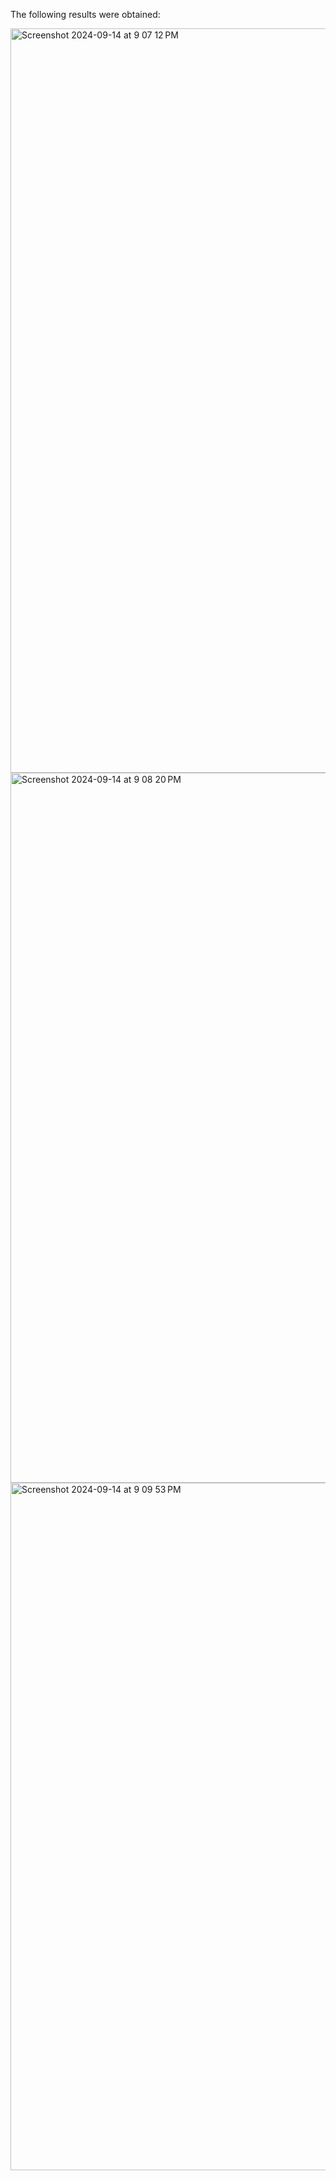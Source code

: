 The following results were obtained:

<img width="1191" alt="Screenshot 2024-09-14 at 9 07 12 PM" src="https://github.com/user-attachments/assets/4b7b503c-33a6-4b30-b235-7b1f68ddad7b">

<img width="1136" alt="Screenshot 2024-09-14 at 9 08 20 PM" src="https://github.com/user-attachments/assets/72a75db8-cbd6-4b1b-95cf-7d74ab22c6b5">

<img width="1100" alt="Screenshot 2024-09-14 at 9 09 53 PM" src="https://github.com/user-attachments/assets/8b8bd973-2b26-4d0a-bef7-95ffcb460df4">
